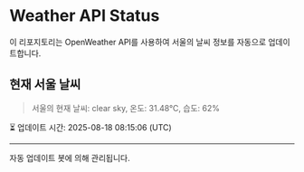 
# Weather API Status

이 리포지토리는 OpenWeather API를 사용하여 서울의 날씨 정보를 자동으로 업데이트합니다.

## 현재 서울 날씨
> 서울의 현재 날씨: clear sky, 온도: 31.48°C, 습도: 62%

⏳ 업데이트 시간: 2025-08-18 08:15:06 (UTC)

---
자동 업데이트 봇에 의해 관리됩니다.
